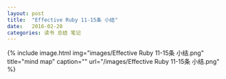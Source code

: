 ```yaml
---
layout: post
title:  "Effective Ruby 11-15条 小结"
date:   2016-02-28 
categories: 读书 总结 笔记
---
```


{% include image.html
            img="images/Effective Ruby 11-15条 小结.png"
            title="mind map"
            caption=""
            url="/images/Effective Ruby 11-15条 小结.png" %}

